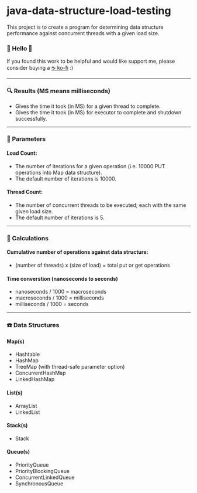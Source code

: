 # java-data-structure-load-testing
This project is to create a program for determining data structure performance against concurrent threads with a given load size.

### 👋 Hello 👋
If you found this work to be helpful and would like support me, please consider buying a [☕ ko-fi](https://ko-fi.com/yuelchen) :)

---
### 🔍 Results (MS means milliseconds)
* Gives the time it took (in MS) for a given thread to complete. 
* Gives the time it took (in MS) for executor to complete and shutdown successfully. 

---
### 📑 Parameters
#### Load Count: 
* The number of iterations for a given operation (i.e. 10000 PUT operations into Map data structure). 
* The default number of iterations is 10000.
#### Thread Count: 
* The number of concurrent threads to be executed; each with the same given load size. 
* The default number of iterations is 5.

---
### 📏 Calculations
#### Cumulative number of operations against data structure: 
* (number of threads) x (size of load) = total put or get operations
#### Time converstion (nanoseconds to seconds)
* nanoseconds / 1000 = macroseconds
* macroseconds / 1000 = milliseconds
* milliseconds / 1000 = seconds

---
### ☎️ Data Structures 
#### Map(s)
* Hashtable
* HashMap
* TreeMap (with thread-safe parameter option)
* ConcurrentHashMap
* LinkedHashMap

#### List(s)
* ArrayList
* LinkedList

#### Stack(s)
* Stack

#### Queue(s)
* PriorityQueue
* PriorityBlockingQueue
* ConcurrentLinkedQueue
* SynchronousQueue
